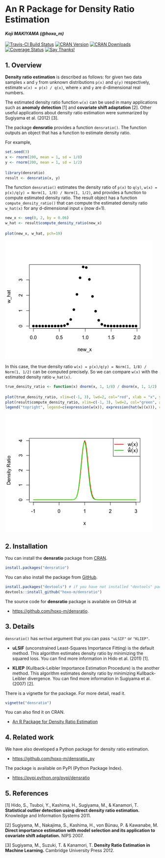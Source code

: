 <!-- README.md is generated from README.Rmd. Please edit that file -->

# An R Package for Density Ratio Estimation

#### *Koji MAKIYAMA (@hoxo\_m)*

<!-- badges: start -->

[![Travis-CI Build
Status](https://travis-ci.org/hoxo-m/densratio.svg?branch=master)](https://travis-ci.org/hoxo-m/densratio)
[![CRAN
Version](http://www.r-pkg.org/badges/version/densratio)](https://CRAN.R-project.org/package=densratio)
[![CRAN
Downloads](http://cranlogs.r-pkg.org/badges/densratio)](http://cranlogs.r-pkg.org/badges/densratio/)
[![Coverage
Status](https://coveralls.io/repos/github/hoxo-m/densratio/badge.svg?branch=master)](https://coveralls.io/github/hoxo-m/densratio?branch=master)
[![Say
Thanks\!](https://img.shields.io/badge/Say%20Thanks-!-1EAEDB.svg)](https://saythanks.io/to/hoxo-m)
<!-- badges: end -->

## 1\. Overview

**Density ratio estimation** is described as follows: for given two data
samples `x` and `y` from unknown distributions `p(x)` and `q(y)`
respectively, estimate `w(x) = p(x) / q(x)`, where `x` and `y` are
d-dimensional real numbers.

The estimated density ratio function `w(x)` can be used in many
applications such as **anomaly detection** \[1\] and **covariate shift
adaptation** \[2\]. Other useful applications about density ratio
estimation were summarized by Sugiyama et al. (2012) \[3\].

The package **densratio** provides a function `densratio()`. The
function outputs an object that has a function to estimate density
ratio.

For example,

``` r
set.seed(3)
x <- rnorm(200, mean = 1, sd = 1/8)
y <- rnorm(200, mean = 1, sd = 1/2)

library(densratio)
result <- densratio(x, y)
```

The function `densratio()` estimates the density ratio of `p(x)` to
`q(y)`, `w(x) = p(x)/q(y) = Norm(1, 1/8) / Norm(1, 1/2)`, and provides a
function to compute estimated density ratio. The result object has a
function `compute_density_ratio()` that can compute the estimated
density ratio `w_hat(x)` for any d-dimensional input `x` (now d=1).

``` r
new_x <- seq(0, 2, by = 0.06)
w_hat <- result$compute_density_ratio(new_x)

plot(new_x, w_hat, pch=19)
```

![](man/figures/README-compute-estimated-density-ratio-1.png)<!-- -->

In this case, the true density ratio `w(x) = p(x)/q(y) = Norm(1, 1/8) /
Norm(1, 1/2)` can be computed precisely. So we can compare `w(x)` with
the estimated density ratio `w_hat(x)`.

``` r
true_density_ratio <- function(x) dnorm(x, 1, 1/8) / dnorm(x, 1, 1/2)

plot(true_density_ratio, xlim=c(-1, 3), lwd=2, col="red", xlab = "x", ylab = "Density Ratio")
plot(result$compute_density_ratio, xlim=c(-1, 3), lwd=2, col="green", add=TRUE)
legend("topright", legend=c(expression(w(x)), expression(hat(w)(x))), col=2:3, lty=1, lwd=2, pch=NA)
```

![](man/figures/README-compare-true-estimate-1.png)<!-- -->

## 2\. Installation

You can install the **densratio** package from
[CRAN](https://CRAN.R-project.org/package=densratio).

``` r
install.packages("densratio")
```

You can also install the package from
[GitHub](https://github.com/hoxo-m/densratio).

``` r
install.packages("devtools") # if you have not installed "devtools" package
devtools::install_github("hoxo-m/densratio")
```

The source code for **densratio** package is available on GitHub at

  - <https://github.com/hoxo-m/densratio>.

## 3\. Details

`densratio()` has `method` argument that you can pass `"uLSIF"` or
`"KLIEP"`.

  - **uLSIF** (unconstrained Least-Squares Importance Fitting) is the
    default method. This algorithm estimates density ratio by minimizing
    the squared loss. You can find more information in Hido et al.
    (2011) \[1\].

  - **KLIEP** (Kullback-Leibler Importance Estimation Procedure) is the
    another method. This algorithm estimates density ratio by minimizing
    Kullback-Leibler divergence. You can find more information in
    Sugiyama et al. (2007) \[2\].

There is a vignette for the package. For more detail, read it.

``` r
vignette("densratio")
```

You can also find it on CRAN.

  - [An R Package for Density Ratio
    Estimation](https://CRAN.R-project.org/package=densratio/vignettes/densratio.html)

## 4\. Related work

We have also developed a Python package for density ratio estimation.

  - <https://github.com/hoxo-m/densratio_py>

The package is available on PyPI (Python Package Index).

  - <https://pypi.python.org/pypi/densratio>

## 5\. References

\[1\] Hido, S., Tsuboi, Y., Kashima, H., Sugiyama, M., & Kanamori, T.
**Statistical outlier detection using direct density ratio estimation.**
Knowledge and Information Systems 2011.

\[2\] Sugiyama, M., Nakajima, S., Kashima, H., von Bünau, P. & Kawanabe,
M. **Direct importance estimation with model selection and its
application to covariate shift adaptation.** NIPS 2007.

\[3\] Sugiyama, M., Suzuki, T. & Kanamori, T. **Density Ratio Estimation
in Machine Learning.** Cambridge University Press 2012.
